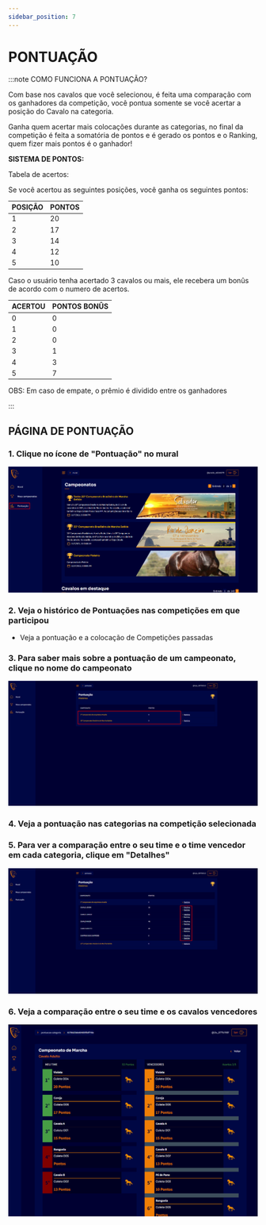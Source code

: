 ```yaml
---
sidebar_position: 7
---
```


# PONTUAÇÃO

:::note COMO FUNCIONA A PONTUAÇÃO?

Com base nos cavalos que você selecionou, é feita uma comparação com os ganhadores da competição, você pontua somente se você acertar a posição do Cavalo na categoria.

Ganha quem acertar mais colocações durante as categorias, no final da competição é feita a somatória de pontos e é gerado os pontos e o Ranking, quem fizer mais pontos é o ganhador!

**SISTEMA DE PONTOS:**

Tabela de acertos:

Se você acertou as seguintes posições, você ganha os seguintes pontos:

| POSIÇÃO | PONTOS |
| ------- | ------ |
| 1 | 20 |
| 2 | 17 |
| 3 | 14 |
| 4 | 12 |
| 5 | 10 |

Caso o usuário tenha acertado 3 cavalos ou mais, ele recebera um bonûs de acordo com o numero de acertos.

| ACERTOU | PONTOS BONÛS |
| ------- | ------------ |
| 0 | 0 |
| 1 | 0 |
| 2 | 0 |
| 3 | 1 |
| 4 | 3 |
| 5 | 7 |

OBS: Em caso de empate, o prêmio é dividido entre os ganhadores

:::

## PÁGINA DE PONTUAÇÃO

### 1. Clique no ícone de "Pontuação" no mural

![Mural](/img/Plataforma/pontuacaodash.png)

### 2. Veja o histórico de Pontuações nas competições em que participou

- Veja a pontuação e a colocação de Competições passadas

### 3. Para saber mais sobre a pontuação de um campeonato, clique no nome do campeonato

![Pontuação](/img/Plataforma/descricaocompeticao.png)

### 4. Veja a pontuação nas categorias na competição selecionada

### 5. Para ver a comparação entre o seu time e o time vencedor em cada categoria, clique em "Detalhes"

![Pontuação](/img/Plataforma/detalhespontuacao.png)

### 6. Veja a comparação entre o seu time e os cavalos vencedores

![Pontuação](/img/Plataforma/ponto3.png)
